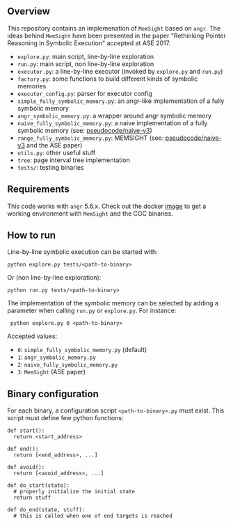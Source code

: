 ## Overview

This repository contains an implemenation of `MemSight` based on `angr`. The ideas behind `MemSight` have been presented in the paper "Rethinking Pointer Reasoning in Symbolic Execution" accepted at ASE 2017.

- `explore.py`: main script, line-by-line exploration
- `run.py`: main script, non line-by-line exploration
- `executor.py`: a line-by-line executor (invoked by `explore.py` and `run.py`)
- `factory.py`: some functions to build different kinds of symbolic memories
- `executor_config.py`: parser for executor config
- `simple_fully_symbolic_memory.py`: an angr-like implementation of a fully symbolic memory
- `angr_symbolic_memory.py`: a wrapper around angr symbolic memory
- `naive_fully_symbolic_memory.py`: a naive implementation of a fully symbolic memory (see: [pseudocode/naive-v3](pseudocode/naive-v3/main.pdf))
- `range_fully_symbolic_memory.py`: MEMSIGHT (see: [pseudocode/naive-v3](pseudocode/naive-v4/main.pdf) and the ASE paper)
- `utils.py`: other useful stuff
- `tree`: page interval tree implementation
- `tests/`: testing binaries

## Requirements

This code works with `angr` 5.6.x. Check out the docker [image](https://hub.docker.com/r/ercoppa/angr-fsm-0.1/) to get a working environment with `MemSight` and the CGC binaries.

## How to run
Line-by-line symbolic execution can be started with:

    python explore.py tests/<path-to-binary>
    
Or (non line-by-line exploration):

    python run.py tests/<path-to-binary>

The implementation of the symbolic memory can be selected by adding a parameter when calling `run.py` or `explore.py`. For instance:

     python explore.py 0 <path-to-binary>

Accepted values:
- `0`: `simple_fully_symbolic_memory.py` (default)
- `1`: `angr_symbolic_memory.py`
- `2`: `naive_fully_symbolic_memory.py`
- `3`:  `MemSight` (ASE paper)
    
## Binary configuration
For each binary, a configuration script `<path-to-binary>.py` must exist. This script must define few python functions:

    def start():
      return <start_address>

    def end():
      return [<end_address>, ...]

    def avoid():
      return [<avoid_address>, ...]

    def do_start(state):
      # properly initialize the initial state
      return stuff

    def do_end(state, stuff):
      # this is called when one of end targets is reached
